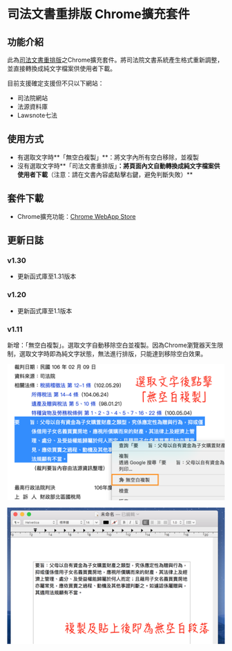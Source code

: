 # 司法文書重排版 Chrome擴充套件

## 功能介紹

此為[司法文書重排版](https://github.com/lisez/rejdoc)之Chrome擴充套件。將司法院文書系統產生格式重新調整，並直接轉換成純文字檔案供使用者下載。

目前支援確定支援但不只以下網站：

- 司法院網站
- 法源資料庫
- Lawsnote七法

## 使用方式

- 有選取文字時**「無空白複製」**：將文字內所有空白移除，並複製
- 沒有選取文字時**「司法文書重排版」**：將頁面內文自動轉換成純文字檔案供使用者下載**（注意：請在文書內容處點擊右鍵，避免判斷失敗）**

## 套件下載

- Chrome擴充功能：[Chrome WebApp Store](https://chrome.google.com/webstore/detail/%E5%8F%B8%E6%B3%95%E6%96%87%E6%9B%B8%E9%87%8D%E6%8E%92%E7%89%88/eegidpmlcbalnjfgklfhblhjfhhljecb?hl=zh-TW)

## 更新日誌

### v1.30

- 更新函式庫至1.31版本

### v1.20

- 更新函式庫至1.1版本

### v1.11

新增：「無空白複製」。選取文字自動移除空白並複製。因為Chrome瀏覽器天生限制，選取文字時即為純文字狀態，無法進行排版，只能達到移除空白效果。

![no-blank-copy-1](./screenshots/no-blank-copy-1.png)

![no-blank-copy-2](./screenshots/no-blank-copy-2.png)